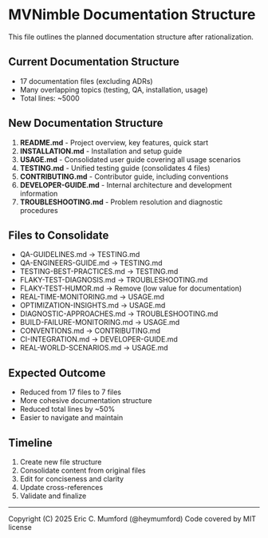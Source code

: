 # MVNimble Documentation Structure

This file outlines the planned documentation structure after rationalization.

## Current Documentation Structure

- 17 documentation files (excluding ADRs)
- Many overlapping topics (testing, QA, installation, usage)
- Total lines: ~5000

## New Documentation Structure

1. **README.md** - Project overview, key features, quick start
2. **INSTALLATION.md** - Installation and setup guide  
3. **USAGE.md** - Consolidated user guide covering all usage scenarios
4. **TESTING.md** - Unified testing guide (consolidates 4 files)
5. **CONTRIBUTING.md** - Contributor guide, including conventions
6. **DEVELOPER-GUIDE.md** - Internal architecture and development information
7. **TROUBLESHOOTING.md** - Problem resolution and diagnostic procedures

## Files to Consolidate

- QA-GUIDELINES.md → TESTING.md
- QA-ENGINEERS-GUIDE.md → TESTING.md
- TESTING-BEST-PRACTICES.md → TESTING.md
- FLAKY-TEST-DIAGNOSIS.md → TROUBLESHOOTING.md
- FLAKY-TEST-HUMOR.md → Remove (low value for documentation)
- REAL-TIME-MONITORING.md → USAGE.md
- OPTIMIZATION-INSIGHTS.md → USAGE.md
- DIAGNOSTIC-APPROACHES.md → TROUBLESHOOTING.md
- BUILD-FAILURE-MONITORING.md → USAGE.md
- CONVENTIONS.md → CONTRIBUTING.md
- CI-INTEGRATION.md → DEVELOPER-GUIDE.md
- REAL-WORLD-SCENARIOS.md → USAGE.md

## Expected Outcome

- Reduced from 17 files to 7 files
- More cohesive documentation structure
- Reduced total lines by ~50%
- Easier to navigate and maintain

## Timeline

1. Create new file structure
2. Consolidate content from original files
3. Edit for conciseness and clarity
4. Update cross-references
5. Validate and finalize

---
Copyright (C) 2025 Eric C. Mumford (@heymumford) Code covered by MIT license